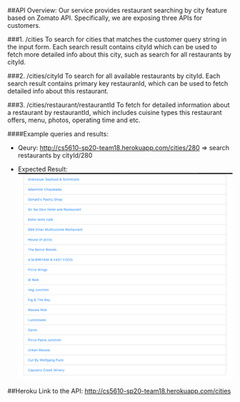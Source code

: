 ##API Overview:
Our service provides restaurant searching by city feature based on Zomato API. Specifically, we are exposing three APIs for customers. 

###1. /cities 
To search for cities that matches the customer query string in the input form. Each search result contains cityId which can be used to fetch more detailed info about this city, such as search for all restaurants by cityId.

###2. /cities/cityId 
To search for all available restaurants by cityId. Each search result contains primary key restauranId, which can be used to fetch detailed info about this restaurant.

###3. /cities/restaurant/restaurantId 
To fetch for detailed information about a restaurant by restaurantId, which includes cuisine types this restaurant offers, menu, photos, operating time and etc.

####Example queries and results:
* Qeury: 
http://cs5610-sp20-team18.herokuapp.com/cities/280 => search restaurants by cityId/280

* Expected Result: 
![](./image/Restaurants%20in%20New%20York.png)

##Heroku Link to the API:
http://cs5610-sp20-team18.herokuapp.com/cities
